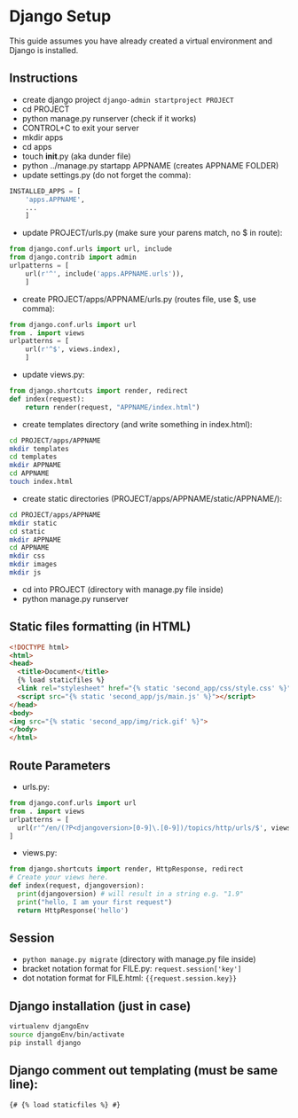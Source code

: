 # Django Setup


This guide assumes you have already created a virtual environment and Django is installed.


## Instructions

* create django project `django-admin startproject PROJECT`
* cd PROJECT
* python manage.py runserver (check if it works)
* CONTROL+C to exit your server
* mkdir apps
* cd apps
* touch __init__.py (aka dunder file)
* python ../manage.py startapp APPNAME (creates APPNAME FOLDER)
* update settings.py (do not forget the comma):
```python
INSTALLED_APPS = [
	'apps.APPNAME',
	...
	]
```
* update PROJECT/urls.py (make sure your parens match, no $ in route):
```python
from django.conf.urls import url, include
from django.contrib import admin
urlpatterns = [
	url(r'^', include('apps.APPNAME.urls')),
	]
```
* create PROJECT/apps/APPNAME/urls.py (routes file, use $, use comma):
```python
from django.conf.urls import url
from . import views
urlpatterns = [
	url(r'^$', views.index),
	]
```
* update views.py:
```python
from django.shortcuts import render, redirect
def index(request):
	return render(request, "APPNAME/index.html")
```
* create templates directory (and write something in index.html):
```bash
cd PROJECT/apps/APPNAME
mkdir templates
cd templates
mkdir APPNAME
cd APPNAME
touch index.html
```
* create static directories (PROJECT/apps/APPNAME/static/APPNAME/):
```bash
cd PROJECT/apps/APPNAME
mkdir static
cd static
mkdir APPNAME
cd APPNAME
mkdir css
mkdir images
mkdir js
```
* cd into PROJECT (directory with manage.py file inside)
* python manage.py runserver


## Static files formatting (in HTML)
```html
<!DOCTYPE html>
<html>
<head>
  <title>Document</title>
  {% load staticfiles %}
  <link rel="stylesheet" href="{% static 'second_app/css/style.css' %}">
  <script src="{% static 'second_app/js/main.js' %}"></script>
</head>
<body>
<img src="{% static 'second_app/img/rick.gif' %}">
</body>
</html>
```
## Route Parameters
* urls.py:
```python
from django.conf.urls import url
from . import views
urlpatterns = [
  url(r'^/en/(?P<djangoversion>[0-9]\.[0-9])/topics/http/urls/$', views.index)
]
```
* views.py:
```python
from django.shortcuts import render, HttpResponse, redirect
# Create your views here.
def index(request, djangoversion):
  print(djangoversion) # will result in a string e.g. "1.9"
  print("hello, I am your first request")
  return HttpResponse('hello')

```

## Session
* `python manage.py migrate` (directory with manage.py file inside)
* bracket notation format for FILE.py: `request.session['key']`
* dot notation format for FILE.html: `{{request.session.key}}`

## Django installation (just in case)
```bash
virtualenv djangoEnv
source djangoEnv/bin/activate
pip install django
```
## Django comment out templating (must be same line):
```html
{# {% load staticfiles %} #}
```